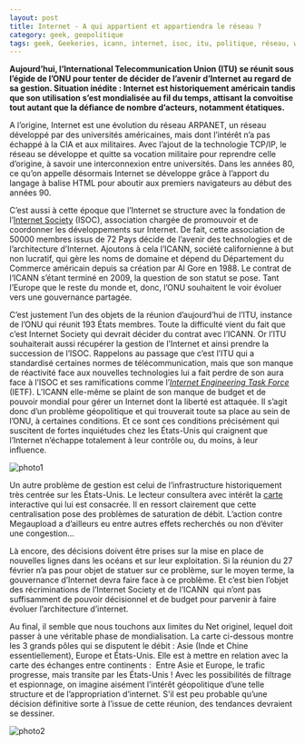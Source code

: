 ```yaml
---
layout: post
title: Internet - A qui appartient et appartiendra le réseau ?
category: geek, geopolitique
tags: geek, Geekeries, icann, internet, isoc, itu, politique, réseau, web
---
```

**Aujourd’hui, l’International Telecommunication Union (ITU) se réunit sous l’égide de l’ONU pour tenter de décider de l’avenir d’Internet au regard de sa gestion. Situation inédite : Internet est historiquement américain tandis que son utilisation s’est mondialisée au fil du temps, attisant la convoitise tout autant que la défiance de nombre d’acteurs, notamment étatiques.**

A l’origine, Internet est une évolution du réseau ARPANET, un réseau développé par des universités américaines, mais dont l’intérêt n’a pas échappé à la CIA et aux militaires. Avec l’ajout de la technologie TCP/IP, le réseau se développe et quitte sa vocation militaire pour reprendre celle d’origine, à savoir une interconnexion entre universités. Dans les années 80, ce qu’on appelle désormais Internet se développe grâce à l’apport du langage à balise HTML pour aboutir aux premiers navigateurs au début des années 90.

C’est aussi à cette époque que l’Internet se structure avec la fondation de l’<a href="http://www.internetsociety.org/who-we-are">Internet Society</a> (ISOC), association chargée de promouvoir et de coordonner les développements sur Internet. De fait, cette association de 50000 membres issus de 72 Pays décide de l’avenir des technologies et de l’architecture d’Internet. Ajoutons à cela l’ICANN, société californienne à but non lucratif, qui gère les noms de domaine et dépend du Département du Commerce américain depuis sa création par Al Gore en 1988. Le contrat de l‘ICANN s’étant terminé en 2009, la question de son statut se pose. Tant l’Europe que le reste du monde et, donc, l’ONU souhaitent le voir évoluer vers une gouvernance partagée.

C’est justement l’un des objets de la réunion d’aujourd’hui de l’ITU, instance de l’ONU qui réunit 193 États membres. Toute la difficulté vient du fait que c’est Internet Society qui devrait décider du contrat avec l’ICANN. Or l’ITU souhaiterait aussi récupérer la gestion de l’Internet et ainsi prendre la succession de l’ISOC. Rappelons au passage que c’est l’ITU qui a standardisé certaines normes de télécommunication, mais que son manque de réactivité face aux nouvelles technologies lui a fait perdre de son aura face à l’ISOC et ses ramifications comme l’<em><a title="Internet Engineering Task Force" href="http://fr.wikipedia.org/wiki/Internet_Engineering_Task_Force">Internet Engineering Task Force</a> </em> (IETF). L’ICANN elle-même se plaint de son manque de budget et de pouvoir mondial pour gérer un Internet dont la liberté est attaquée. Il s’agit donc d’un problème géopolitique et qui trouverait toute sa place au sein de l’ONU, à certaines conditions. Et ce sont ces conditions précisément qui suscitent de fortes inquiétudes chez les États-Unis qui craignent que l’Internet n’échappe totalement à leur contrôle ou, du moins, à leur influence.

![photo1](https://cheziceman.files.wordpress.com/2016/10/internetmap.png)

Un autre problème de gestion est celui de l’infrastructure historiquement très centrée sur les États-Unis. Le lecteur consultera avec intérêt la <a href="http://www.cablemap.info/">carte</a> interactive qui lui est consacrée. Il en ressort clairement que cette centralisation pose des problèmes de saturation de débit. L’action contre Megaupload a d’ailleurs eu entre autres effets recherchés ou non d’éviter une congestion…

Là encore, des décisions doivent être prises sur la mise en place de nouvelles lignes dans les océans et sur leur exploitation. Si la réunion du 27 février n’a pas pour objet de statuer sur ce problème, sur le moyen terme, la gouvernance d’Internet devra faire face à ce problème. Et c’est bien l’objet des récriminations de l’Internet Society et de l’ICANN  qui n’ont pas suffisamment de pouvoir décisionnel et de budget pour parvenir à faire évoluer l’architecture d’internet.

Au final, il semble que nous touchons aux limites du Net originel, lequel doit passer à une véritable phase de mondialisation. La carte ci-dessous montre les 3 grands pôles qui se disputent le débit : Asie (Inde et Chine essentiellement), Europe et États-Unis. Elle est à mettre en relation avec la carte des échanges entre continents :  Entre Asie et Europe, le trafic progresse, mais transite par les États-Unis ! Avec les possibilités de filtrage et espionnage, on imagine aisément l’intérêt géopolitique d’une telle structure et de l’appropriation d’internet. S’il est peu probable qu’une décision définitive sorte à l’issue de cette réunion, des tendances devraient se dessiner.

![photo2](https://cheziceman.files.wordpress.com/2016/10/internetmap2.jpg)

